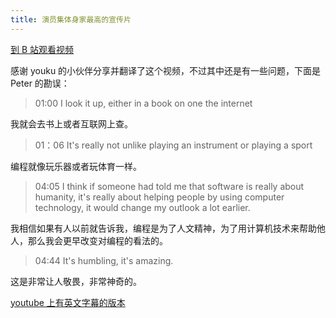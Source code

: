 ```yaml
---
title: 演员集体身家最高的宣传片
---
```


[到 B 站观看视频](https://www.bilibili.com/video/BV1LC4y147o9)

感谢 youku 的小伙伴分享并翻译了这个视频，不过其中还是有一些问题，下面是 Peter 的勘误：

> 01:00 I look it up, either in a book on one the internet

我就会去书上或者互联网上查。

> 01：06 It's really not unlike playing an instrument or playing a sport

编程就像玩乐器或者玩体育一样。

> 04:05 I think if someone had told me that software is really about humanity, it's really about helping people by using computer technology, it would change my outlook a lot earlier.

我相信如果有人以前就告诉我，编程是为了人文精神，为了用计算机技术来帮助他人，那么我会更早改变对编程的看法的。


> 04:44 It's humbling, it's amazing.

这是非常让人敬畏，非常神奇的。


[youtube 上有英文字幕的版本](https://www.youtube.com/watch?v=nKIu9yen5nc)
